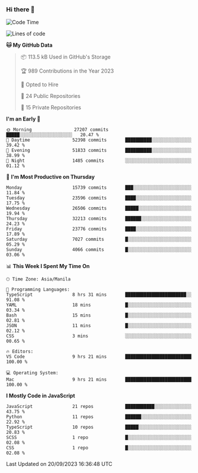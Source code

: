 ### Hi there 👋

<!--START_SECTION:waka-->
![Code Time](http://img.shields.io/badge/Code%20Time-376%20hrs%2041%20mins-blue)

![Lines of code](https://img.shields.io/badge/From%20Hello%20World%20I%27ve%20Written-58.0%20million%20lines%20of%20code-blue)

**🐱 My GitHub Data** 

> 📦 113.5 kB Used in GitHub's Storage 
 > 
> 🏆 989 Contributions in the Year 2023
 > 
> 💼 Opted to Hire
 > 
> 📜 24 Public Repositories 
 > 
> 🔑 15 Private Repositories 
 > 
**I'm an Early 🐤** 

```text
🌞 Morning                27207 commits       █████░░░░░░░░░░░░░░░░░░░░   20.47 % 
🌆 Daytime                52398 commits       ██████████░░░░░░░░░░░░░░░   39.42 % 
🌃 Evening                51833 commits       ██████████░░░░░░░░░░░░░░░   38.99 % 
🌙 Night                  1485 commits        ░░░░░░░░░░░░░░░░░░░░░░░░░   01.12 % 
```
📅 **I'm Most Productive on Thursday** 

```text
Monday                   15739 commits       ███░░░░░░░░░░░░░░░░░░░░░░   11.84 % 
Tuesday                  23596 commits       ████░░░░░░░░░░░░░░░░░░░░░   17.75 % 
Wednesday                26506 commits       █████░░░░░░░░░░░░░░░░░░░░   19.94 % 
Thursday                 32213 commits       ██████░░░░░░░░░░░░░░░░░░░   24.23 % 
Friday                   23776 commits       ████░░░░░░░░░░░░░░░░░░░░░   17.89 % 
Saturday                 7027 commits        █░░░░░░░░░░░░░░░░░░░░░░░░   05.29 % 
Sunday                   4066 commits        █░░░░░░░░░░░░░░░░░░░░░░░░   03.06 % 
```


📊 **This Week I Spent My Time On** 

```text
🕑︎ Time Zone: Asia/Manila

💬 Programming Languages: 
TypeScript               8 hrs 31 mins       ███████████████████████░░   91.08 % 
YAML                     18 mins             █░░░░░░░░░░░░░░░░░░░░░░░░   03.34 % 
Bash                     15 mins             █░░░░░░░░░░░░░░░░░░░░░░░░   02.81 % 
JSON                     11 mins             █░░░░░░░░░░░░░░░░░░░░░░░░   02.12 % 
CSS                      3 mins              ░░░░░░░░░░░░░░░░░░░░░░░░░   00.65 % 

🔥 Editors: 
VS Code                  9 hrs 21 mins       █████████████████████████   100.00 % 

💻 Operating System: 
Mac                      9 hrs 21 mins       █████████████████████████   100.00 % 
```

**I Mostly Code in JavaScript** 

```text
JavaScript               21 repos            ███████████░░░░░░░░░░░░░░   43.75 % 
Python                   11 repos            ██████░░░░░░░░░░░░░░░░░░░   22.92 % 
TypeScript               10 repos            █████░░░░░░░░░░░░░░░░░░░░   20.83 % 
SCSS                     1 repo              █░░░░░░░░░░░░░░░░░░░░░░░░   02.08 % 
CSS                      1 repo              █░░░░░░░░░░░░░░░░░░░░░░░░   02.08 % 
```




 Last Updated on 20/09/2023 16:36:48 UTC
<!--END_SECTION:waka-->
